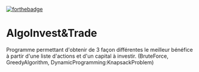 [![forthebadge](https://forthebadge.com/images/badges/made-with-python.svg)](https://forthebadge.com)


# AlgoInvest&Trade

Programme permettant d'obtenir de 3 façon différentes le meilleur bénéfice à partir d'une liste d'actions et d'un 
capital à investir. (BruteForce, GreedyAlgorithm, DynamicProgramming:KnapsackProblem)